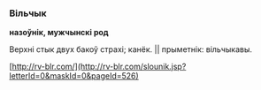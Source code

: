 ### Вільчык
**назоўнік, мужчынскі род**

Верхні стык двух бакоў страхі; канёк. || прыметнік: вільчыкавы.

<a rel="author">[http://rv-blr.com/](http://rv-blr.com/slounik.jsp?letterId=0&maskId=0&pageId=526)</a>
